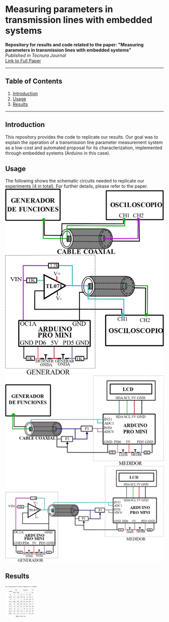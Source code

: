 # Measuring parameters in transmission lines with embedded systems

**Repository for results and code related to the paper: "Measuring parameters in transmission lines with embedded systems"**  
*Published in Tecnura Journal*  
[Link to Full Paper](https://revistas.udistrital.edu.co/index.php/Tecnura/article/view/18131/18360)

---

## Table of Contents
1. [Introduction](#introduction)
2. [Usage](#usage)
3. [Results](#results)

---

## Introduction
This repository provides the code to replicate our results. Our goal was to explain the operation of a transmission line parameter measurement system as a low-cost and automated proposal for its characterization, implemented through embedded systems (Arduino in this case). 

## Usage
The following shows the schematic circuits needed to replicate our experiments (4 in total). For further details, please refer to the paper.
![Experiment 1](./figures/Experiment1.jpg)
![Experiment 2](./figures/Experiment2.jpg)
![Experiment 3](./figures/Experiment3.jpg)
![Experiment 4](./figures/Experiment4.jpg)

## Results

<img src="./figures/Results.png" alt="Results" width="100" height="100">
